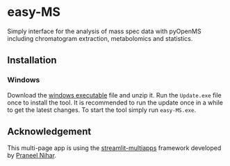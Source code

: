 # easy-MS
Simply interface for the analysis of mass spec data with pyOpenMS including chromatogram extraction, metabolomics and statistics.

## Installation

### Windows
Download the [windows executable](https://github.com/axelwalter/easy-MS/releases/download/v0.1.0/easy-MS.zip) file and unzip it. Run the `Update.exe` file once to install the tool. It is recommended to run the update once in a while to get the latest changes. To start the tool simply run `easy-MS.exe`.

## Acknowledgement

This multi-page app is using the [streamlit-multiapps](https://github.com/upraneelnihar/streamlit-multiapps) framework developed by [Praneel Nihar](https://medium.com/@u.praneel.nihar).
